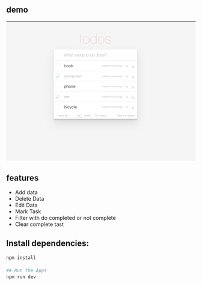 ## demo
![image alt](./todos_app.png)

## features
- Add data 
- Delete Data
- Edit Data
- Mark Task
- Filter with do completed or not complete 
- Clear complete tast

## Install dependencies:
``` bash
npm install

## Run the Apps
npm run dev


